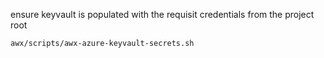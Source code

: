 ensure keyvault is populated with the requisit credentials from the project root
```bash
awx/scripts/awx-azure-keyvault-secrets.sh
```